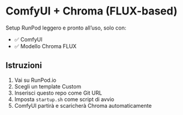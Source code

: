 # ComfyUI + Chroma (FLUX-based)

Setup RunPod leggero e pronto all’uso, solo con:
- ✅ ComfyUI
- ✅ Modello Chroma FLUX

## Istruzioni

1. Vai su RunPod.io
2. Scegli un template Custom
3. Inserisci questo repo come Git URL
4. Imposta `startup.sh` come script di avvio
5. ComfyUI partirà e scaricherà Chroma automaticamente
